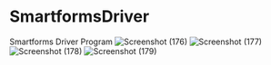 # SmartformsDriver
Smartforms Driver Program
![Screenshot (176)](https://user-images.githubusercontent.com/44570302/191011724-85d88efa-b043-43db-aeba-c0efc1f79e5d.png)
![Screenshot (177)](https://user-images.githubusercontent.com/44570302/191011735-cfce97e0-d0c0-4986-8756-8e5b91252767.png)
![Screenshot (178)](https://user-images.githubusercontent.com/44570302/191011760-e068df0a-ed5a-42ec-8405-150865102d58.png)
![Screenshot (179)](https://user-images.githubusercontent.com/44570302/191011768-484f4494-964e-4bd8-84f2-587fff33971e.png)
